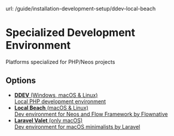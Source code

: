 url: /guide/installation-development-setup/ddev-local-beach
# Specialized Development Environment

Platforms specialized for PHP/Neos projects

## Options

*   [**DDEV** (Windows, macOS & Linux)  
    Local PHP development environment](/guide/installation-development-setup/ddev-local-beach/all-platforms-using-ddev-and-docker) 
*   [**Local Beach** (macOS & Linux)  
    Dev environment for Neos and Flow Framework by Flownative](/guide/installation-development-setup/ddev-local-beach/all-platforms-using-localbeach-and-docker)
*   [**Laravel Valet** (only macOS)  
    Dev environment for macOS minimalists by Laravel](/guide/installation-development-setup/ddev-local-beach/laravel-valet-macos)